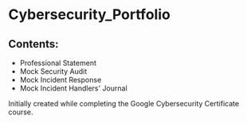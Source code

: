# Cybersecurity_Portfolio

## Contents:
- Professional Statement
- Mock Security Audit
- Mock Incident Response
- Mock Incident Handlers' Journal

Initially created while completing the Google Cybersecurity Certificate course.
